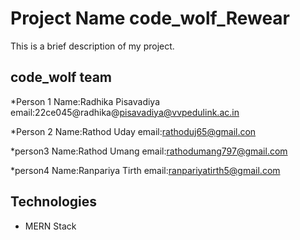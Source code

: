 # Project Name code_wolf_Rewear

This is a brief description of my project.

## code_wolf team

*Person 1
Name:Radhika Pisavadiya
email:22ce045@radhika@pisavadiya@vvpedulink.ac.in

*Person 2
Name:Rathod Uday
email:rathoduj65@gmail.con

*person3
Name:Rathod Umang
email:rathodumang797@gmail.com

*person4
Name:Ranpariya Tirth
email:ranpariyatirth5@gmail.com

## Technologies
- MERN Stack
